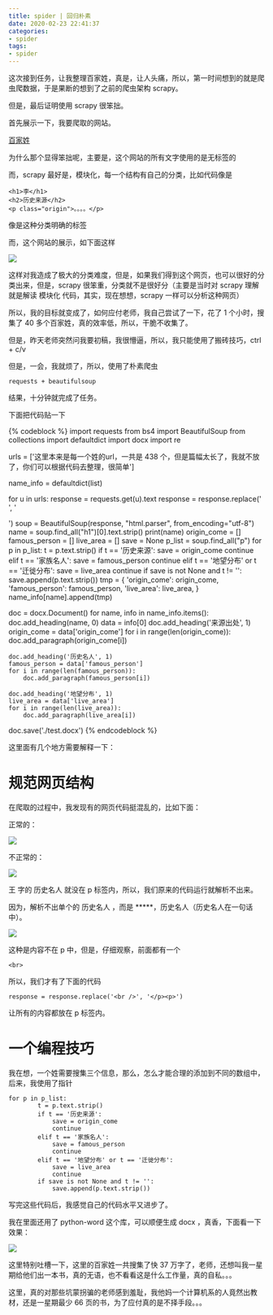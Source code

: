 ```yaml
---
title: spider | 回归朴素
date: 2020-02-23 22:41:37
categories:
- spider
tags:
- spider
---
```

这次接到任务，让我整理百家姓，真是，让人头痛，所以，第一时间想到的就是爬虫爬数据，于是果断的想到了之前的爬虫架构 scrapy。

但是，最后证明使用 scrapy 很笨拙。

<!-- more -->

首先展示一下，我要爬取的网站。

[百家姓](https://so.gushiwen.org/guwen/book_16.aspx)

为什么那个显得笨拙呢，主要是，这个网站的所有文字使用的是无标签的 <p></p>

而，scrapy 最好是，模块化，每一个结构有自己的分类，比如代码像是

	<h1>李</h1>
	<h2>历史来源</h2>
	<p class="origin">。。。。</p>

像是这种分类明确的标签

而，这个网站的展示，如下面这样

![](/images/spider/7_0.png)

这样对我造成了极大的分类难度，但是，如果我们得到这个网页，也可以很好的分类出来，但是，scrapy 很笨重，分类就不是很好分（主要是当时对 scrapy 理解就是解读 模块化 代码，其实，现在想想，scrapy 一样可以分析这种网页）

所以，我的目标就变成了，如何应付老师，我自己尝试了一下，花了 1 个小时，搜集了 40 多个百家姓，真的效率低，所以，干脆不收集了。

但是，昨天老师突然问我要初稿，我很懵逼，所以，我只能使用了搬砖技巧，ctrl + c/v

但是，一会，我就烦了，所以，使用了朴素爬虫

	requests + beautifulsoup

结果，十分钟就完成了任务。

下面把代码贴一下

{% codeblock %}
import requests
from bs4 import BeautifulSoup
from collections import defaultdict
import docx
import re

urls = ['这里本来是每一个姓的url，一共是 438 个，但是篇幅太长了，我就不放了，你们可以根据代码去整理，很简单']

name_info = defaultdict(list)

for u in urls:
    response = requests.get(u).text
    response = response.replace('<br />', '</p><p>')
    soup = BeautifulSoup(response, "html.parser", from_encoding="utf-8")
    name = soup.find_all("h1")[0].text.strip()
    print(name)
    origin_come = []
    famous_person = []
    live_area = []
    save = None
    p_list = soup.find_all("p")
    for p in p_list:
        t = p.text.strip()
        if t == '历史来源':
            save = origin_come
            continue
        elif t == '家族名人':
            save = famous_person
            continue
        elif t == '地望分布' or t == '迁徙分布':
            save = live_area
            continue
        if save is not None and t != '':
            save.append(p.text.strip())
    tmp = {
        'origin_come': origin_come,
        'famous_person': famous_person,
        'live_area': live_area,
    }
    name_info[name].append(tmp)

doc = docx.Document()
for name, info in name_info.items():
    doc.add_heading(name, 0)
    data = info[0]
    doc.add_heading('来源出处', 1)
    origin_come = data['origin_come']
    for i in range(len(origin_come)):
        doc.add_paragraph(origin_come[i])

    doc.add_heading('历史名人', 1)
    famous_person = data['famous_person']
    for i in range(len(famous_person)):
        doc.add_paragraph(famous_person[i])

    doc.add_heading('地望分布', 1)
    live_area = data['live_area']
    for i in range(len(live_area)):
        doc.add_paragraph(live_area[i])

doc.save('./test.docx')
{% endcodeblock %}

这里面有几个地方需要解释一下：

# 规范网页结构

在爬取的过程中，我发现有的网页代码挺混乱的，比如下面：

正常的：

![](/images/spider/7_1.png)

不正常的：

![](/images/spider/7_2.png)

王 字的 历史名人 就没在 p 标签内，所以，我们原来的代码运行就解析不出来。

因为，解析不出单个的 历史名人 ，而是 *****，历史名人（历史名人在一句话中）。

![](/images/spider/7_3.png)

这种是内容不在 p 中，但是，仔细观察，前面都有一个 

	<br>

所以，我们才有了下面的代码

	response = response.replace('<br />', '</p><p>')

让所有的内容都放在 p 标签内。

# 一个编程技巧

我在想，一个姓需要搜集三个信息，那么，怎么才能合理的添加到不同的数组中，后来，我使用了指针


	for p in p_list:
	        t = p.text.strip()
	        if t == '历史来源':
	            save = origin_come
	            continue
	        elif t == '家族名人':
	            save = famous_person
	            continue
	        elif t == '地望分布' or t == '迁徙分布':
	            save = live_area
	            continue
	        if save is not None and t != '':
	            save.append(p.text.strip())

写完这些代码后，我感觉自己的代码水平又进步了。

我在里面还用了 python-word 这个库，可以顺便生成 docx ，真香，下面看一下效果：

![](/images/spider/7_4.png)

这里特别吐槽一下，这里的百家姓一共搜集了快 37 万字了，老师，还想叫我一星期给他们出一本书，真的无语，也不看看这是什么工作量，真的自私。。。

这里，真的对那些坑蒙拐骗的老师感到羞耻，我他妈一个计算机系的人竟然出教材，还是一星期最少 66 页的书，为了应付真的是不择手段。。。
